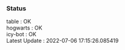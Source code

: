 ### Status


table : OK  
hogwarts : OK  
icy-bot : OK  
Latest Update : 2022-07-06 17:15:26.085419
